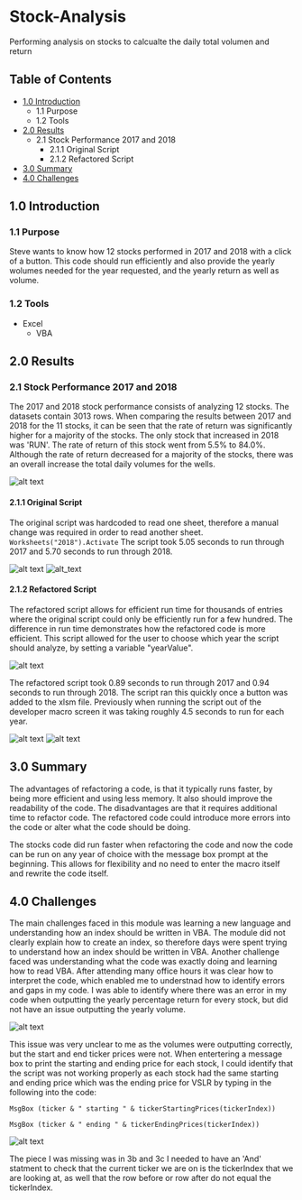 # Stock-Analysis
Performing analysis on stocks to calcualte the daily total volumen and return

## Table of Contents
- [1.0 Introduction](#Introduction)
  * 1.1 Purpose
  * 1.2 Tools
- [2.0 Results](#Results)
  * 2.1 Stock Performance 2017 and 2018
    * 2.1.1 Original Script
    * 2.1.2 Refactored Script
- [3.0 Summary](#Summary)
- [4.0 Challenges](#Challenges)

<a name="Introduction"></a>
## 1.0 Introduction

### 1.1 Purpose
Steve wants to know how 12 stocks performed in 2017 and 2018 with a click of a button. This code should run efficiently and also provide the yearly wolumes needed for the year requested, and the yearly return as well as volume. 

### 1.2 Tools
- Excel
  - VBA
 
<a name="Results"></a>
## 2.0 Results
### 2.1 Stock Performance 2017 and 2018
The 2017 and 2018 stock performance consists of analyzing 12 stocks. The datasets contain 3013 rows. When comparing the results between 2017 and 2018 for the 11 stocks, it can be seen that the rate of return was significantly higher for a majority of the stocks. The only stock that increased in 2018 was 'RUN'. The rate of return of this stock went from 5.5% to 84.0%. Although the rate of return decreased for a majority of the stocks, there was an overall increase the total daily volumes for the wells. 

![alt text](Resources/stock_comparison.png)

#### 2.1.1 Original Script
The original script was hardcoded to read one sheet, therefore a manual change was required in order to read another sheet.  
`Worksheets("2018").Activate`
The script took 5.05 seconds to run through 2017 and 5.70 seconds to run through 2018.

![alt text](Resources/Original_2017.png)
![alt_text](Resources/Original_2018.png)

#### 2.1.2 Refactored Script
The refactored script allows for efficient run time for thousands of entries where the original script could only be efficiently run for a few hundred. The difference in run time demonstrates how the refactored code is more efficient.
This script allowed for the user to choose which year the script should analyze, by setting a variable "yearValue". 

![alt text](Resources/Year_Value.png)

The refactored script took 0.89 seconds to run through 2017 and 0.94 seconds to run through 2018. The script ran this quickly once a button was added to the xlsm file. Previously when running the script out of the developer macro screen it was taking roughly 4.5 seconds to run for each year. 

![alt text](Resources/Refactored_2017.png)
![alt text](Resources/Refactored_2018.png)

<a name="Summary"></a>
## 3.0 Summary
The advantages of refactoring a code, is that it typically runs faster, by being more efficient and using less memory. It also should improve the readability of the code. The disadvantages are that it requires additional time to refactor code. The refactored code could introduce more errors into the code or alter what the code should be doing.  

The stocks code did run faster when refactoring the code and now the code can be run on any year of choice with the message box prompt at the beginning. This allows for flexibility and no need to enter the macro itself and rewrite the code itself. 

<a name="Challenges"></a>
## 4.0 Challenges

The main challenges faced in this module was learning a new language and understanding how an index should be written in VBA.  The module did not clearly explain how to create an index, so therefore days were spent trying to understand how an index should be written in VBA. Another challenge faced was understanding what the code was exactly doing and learning how to read VBA. After attending many office hours it was clear how to interpret the code, which enabled me to understnad how to identify errors and gaps in my code.  I was able to identify where there was an error in my code when outputting the yearly percentage return for every stock, but did not have an issue outputting the yearly volume.  

![alt text](Resources/Challenge_return.png)  

This issue was very unclear to me as the volumes were outputting correctly, but the start and end ticker prices were not. When entertering a message box to print the starting and ending price for each stock, I could identify that the script was not working properly as each stock had the same starting and ending price which was the ending price for VSLR by typing in the following into the code:

`MsgBox (ticker & " starting " & tickerStartingPrices(tickerIndex))`

`MsgBox (ticker & " ending " & tickerEndingPrices(tickerIndex))`

![alt text](Resources/MsgBox_EndingPrice.png)

The piece I was missing was in 3b and 3c I needed to have an 'And' statment to check that the current ticker we are on is the tickerIndex that we are looking at, as well that the row before or row after do not equal the tickerIndex.





